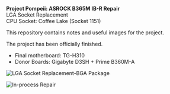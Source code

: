 **Project Pompeii: ASROCK B365M IB-R Repair** <br />
LGA Socket Replacement <br />
CPU Socket: Coffee Lake (Socket 1151)

This repository contains notes and useful images for the project. 

The project has been officially finished.
- Final motherboard: TG-H310 
- Donor Boards: Gigabyte D3SH + Prime B360M-A

![LGA Socket Replacement-BGA Package](https://github.com/user-attachments/assets/0cba1b9b-036f-4438-a1bf-5c30f46933b8)

![In-process Repair](https://github.com/user-attachments/assets/06cb3f1b-3fc7-4ff9-b31a-358c22f2fd85)
